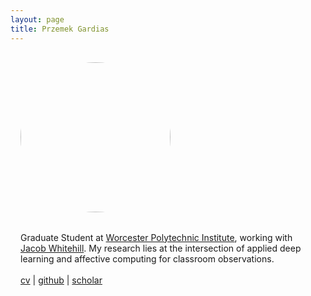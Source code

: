 ```yaml
---
layout: page
title: Przemek Gardias
---
```


<div class="fp" markdown=0>
	<img src="{{site.url}}/assets/profile.jpg" alt="Profile" style="height: 15rem; width: 15rem; border-radius: 50% 50% 50% 50%; margin: 1rem; flew: 0 0 15rem;">
	<p class="fc" style="margin: 1rem; flex: 1 1 40%">
		Graduate Student at <a href="https://web.cs.wpi.edu/">Worcester Polytechnic Institute</a>, working with <a href="https://users.wpi.edu/~jrwhitehill/">Jacob Whitehill</a>. My research lies at the intersection of applied deep learning and affective computing for classroom observations.
		<br>
		<br>
		<a href="{{ site.baseurl }}/pdf/cv.pdf">cv</a> | <a href="https://github.com/pgardias">github</a> | <a href="https://scholar.google.com/citations?user=LpoiVbkAAAAJ">scholar</a>
	</p>
</div>

